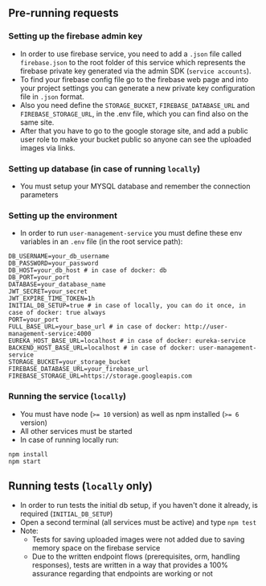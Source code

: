 ## Pre-running requests

### Setting up the firebase admin key

- In order to use firebase service, you need to add a `.json` file called `firebase.json` to the root folder of this service which represents the firebase private key generated via the admin SDK (`service accounts`).
- To find your firebase config file go to the firebase web page and into your project settings you can generate a new private key configuration file in `.json` format.
- Also you need define the `STORAGE_BUCKET`, `FIREBASE_DATABASE_URL` and `FIREBASE_STORAGE_URL`, in the .env file, which you can find also on the same site.
- After that you have to go to the google storage site, and add a public user role to make your bucket public so anyone can see the uploaded images via links.

### Setting up database (in case of running `locally`)

- You must setup your MYSQL database and remember the connection parameters

### Setting up the environment

- In order to run `user-management-service` you must define these env variables in an `.env` file (in the root service path):

```
DB_USERNAME=your_db_username
DB_PASSWORD=your_password
DB_HOST=your_db_host # in case of docker: db
DB_PORT=your_port
DATABASE=your_database_name
JWT_SECRET=your_secret
JWT_EXPIRE_TIME_TOKEN=1h
INITIAL_DB_SETUP=true # in case of locally, you can do it once, in case of docker: true always
PORT=your_port
FULL_BASE_URL=your_base_url # in case of docker: http://user-management-service:4000
EUREKA_HOST_BASE_URL=localhost # in case of docker: eureka-service
BACKEND_HOST_BASE_URL=localhost # in case of docker: user-management-service
STORAGE_BUCKET=your_storage_bucket
FIREBASE_DATABASE_URL=your_firebase_url
FIREBASE_STORAGE_URL=https://storage.googleapis.com
```

### Running the service (`locally`)

- You must have node (`>= 10` version) as well as npm installed (`>= 6` version)
- All other services must be started
- In case of running locally run:

```shell script
npm install
npm start
```

## Running tests (`locally` only)

- In order to run tests the initial db setup, if you haven't done it already, is required (`INITIAL_DB_SETUP`)
- Open a second terminal (all services must be active) and type `npm test`
- Note:
  - Tests for saving uploaded images were not added due to saving memory space on the firebase service
  - Due to the written endpoint flows (prerequisites, orm, handling responses), tests are written in a way that provides a 100% assurance regarding that endpoints are working or not
